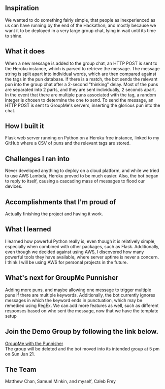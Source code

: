 ## Inspiration
We wanted to do something fairly simple, that people as inexperienced as us can have running by the end of the Hackathon, and mostly because we want it to be deployed in a very large group chat, lying in wait until its time to shine. 
## What it does
When a new message is added to the group chat, an HTTP POST is sent to the Heroku instance, which is parsed to retrieve the message. The message string is split apart into individual words, which are then compared against the tags in the pun database. If there is a match, the bot sends the relevant pun into the group chat after a 2-second "thinking" delay. Most of the puns are separated into 2 parts, and they are sent individually, 2 seconds apart. In the event that there are multiple puns associated with the tag, a random integer is chosen to determine the one to send. To send the message, an HTTP POST is sent to GroupMe's servers, inserting the glorious pun into the chat.

## How I built it
Flask web server running on Python on a Heroku free instance, linked to my GitHub where a CSV of puns and the relevant tags are stored.
## Challenges I ran into
Never developed anything to deploy on a cloud platform, and while we tried to use AWS Lambda, Heroku proved to be much easier. Also, the bot began to reply to itself, causing a cascading mass of messages to flood our devices.
## Accomplishments that I'm proud of
Actually finishing the project and having it work.
## What I learned
I learned how powerful Python really is, even though it is relatively simple, especially when combined with other packages, such as Flask. Additionally, even though we decided against using AWS, I discovered how many powerful tools they have available, where server uptime is never a concern. I think I will be using AWS for personal projects in the future.
## What's next for GroupMe Punnisher
Adding more puns, and maybe allowing one message to trigger multiple puns if there are multiple keywords. Additionally, the bot currently ignores messages in which the keyword ends in punctuation, which may be remedied using RegEx. We can add more features as well, such as different responses based on who sent the message, now that we have the template setup

## Join the Demo Group by following the link below. 
[GroupMe with the Punnisher](https://groupme.com/join_group/37601736/yjONen)  
The group will be deleted and the bot moved into its intended group at 5 pm on Sun Jan 21.

## The Team 
Matthew Chan, Samuel Minkin, and myself, Caleb Frey